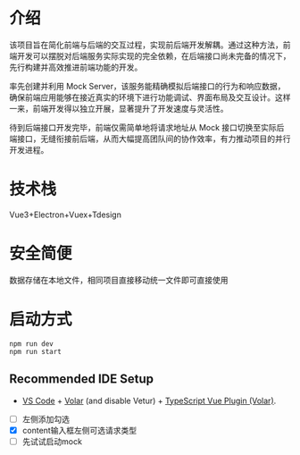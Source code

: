 # 介绍
该项目旨在简化前端与后端的交互过程，实现前后端开发解耦。通过这种方法，前端开发可以摆脱对后端服务实际实现的完全依赖，在后端接口尚未完备的情况下，先行构建并高效推进前端功能的开发。

率先创建并利用 Mock Server，该服务能精确模拟后端接口的行为和响应数据，确保前端应用能够在接近真实的环境下进行功能调试、界面布局及交互设计。这样一来，前端开发得以独立开展，显著提升了开发速度与灵活性。

待到后端接口开发完毕，前端仅需简单地将请求地址从 Mock 接口切换至实际后端接口，无缝衔接前后端，从而大幅提高团队间的协作效率，有力推动项目的并行开发进程。


# 技术栈
Vue3+Electron+Vuex+Tdesign

# 安全简便

数据存储在本地文件，相同项目直接移动统一文件即可直接使用

# 启动方式
```
npm run dev
npm run start
```
## Recommended IDE Setup

- [VS Code](https://code.visualstudio.com/) + [Volar](https://marketplace.visualstudio.com/items?itemName=Vue.volar) (and disable Vetur) + [TypeScript Vue Plugin (Volar)](https://marketplace.visualstudio.com/items?itemName=Vue.vscode-typescript-vue-plugin).

- [ ] 左侧添加勾选
- [x] content输入框左侧可选请求类型
- [ ] 先试试启动mock